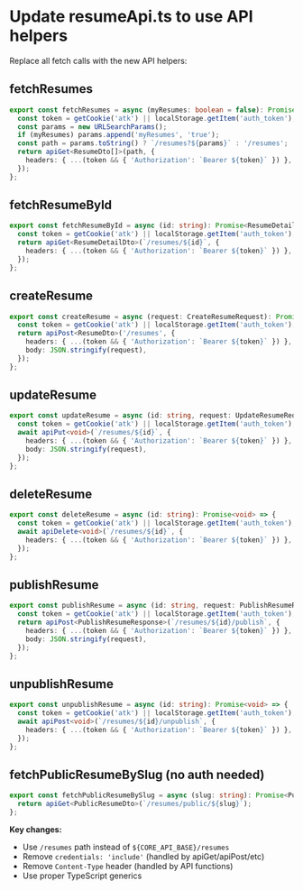 # Update resumeApi.ts to use API helpers

Replace all fetch calls with the new API helpers:

## fetchResumes

```typescript
export const fetchResumes = async (myResumes: boolean = false): Promise<ResumeDto[]> => {
  const token = getCookie('atk') || localStorage.getItem('auth_token');
  const params = new URLSearchParams();
  if (myResumes) params.append('myResumes', 'true');
  const path = params.toString() ? `/resumes?${params}` : '/resumes';
  return apiGet<ResumeDto[]>(path, {
    headers: { ...(token && { 'Authorization': `Bearer ${token}` }) },
  });
};
```

## fetchResumeById

```typescript
export const fetchResumeById = async (id: string): Promise<ResumeDetailDto> => {
  const token = getCookie('atk') || localStorage.getItem('auth_token');
  return apiGet<ResumeDetailDto>(`/resumes/${id}`, {
    headers: { ...(token && { 'Authorization': `Bearer ${token}` }) },
  });
};
```

## createResume

```typescript
export const createResume = async (request: CreateResumeRequest): Promise<ResumeDto> => {
  const token = getCookie('atk') || localStorage.getItem('auth_token');
  return apiPost<ResumeDto>('/resumes', {
    headers: { ...(token && { 'Authorization': `Bearer ${token}` }) },
    body: JSON.stringify(request),
  });
};
```

## updateResume

```typescript
export const updateResume = async (id: string, request: UpdateResumeRequest): Promise<void> => {
  const token = getCookie('atk') || localStorage.getItem('auth_token');
  await apiPut<void>(`/resumes/${id}`, {
    headers: { ...(token && { 'Authorization': `Bearer ${token}` }) },
    body: JSON.stringify(request),
  });
};
```

## deleteResume

```typescript
export const deleteResume = async (id: string): Promise<void> => {
  const token = getCookie('atk') || localStorage.getItem('auth_token');
  await apiDelete<void>(`/resumes/${id}`, {
    headers: { ...(token && { 'Authorization': `Bearer ${token}` }) },
  });
};
```

## publishResume

```typescript
export const publishResume = async (id: string, request: PublishResumeRequest): Promise<PublishResumeResponse> => {
  const token = getCookie('atk') || localStorage.getItem('auth_token');
  return apiPost<PublishResumeResponse>(`/resumes/${id}/publish`, {
    headers: { ...(token && { 'Authorization': `Bearer ${token}` }) },
    body: JSON.stringify(request),
  });
};
```

## unpublishResume

```typescript
export const unpublishResume = async (id: string): Promise<void> => {
  const token = getCookie('atk') || localStorage.getItem('auth_token');
  await apiPost<void>(`/resumes/${id}/unpublish`, {
    headers: { ...(token && { 'Authorization': `Bearer ${token}` }) },
  });
};
```

## fetchPublicResumeBySlug (no auth needed)

```typescript
export const fetchPublicResumeBySlug = async (slug: string): Promise<PublicResumeDto> => {
  return apiGet<PublicResumeDto>(`/resumes/public/${slug}`);
};
```

**Key changes:**

- Use `/resumes` path instead of `${CORE_API_BASE}/resumes`
- Remove `credentials: 'include'` (handled by apiGet/apiPost/etc)
- Remove `Content-Type` header (handled by API functions)
- Use proper TypeScript generics
